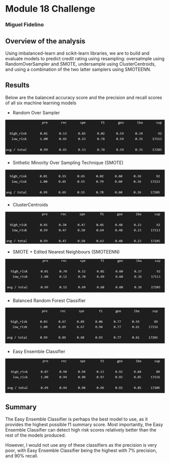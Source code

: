 # Module 18 Challenge
### Miguel Fidelino

## Overview of the analysis
Using imbalanced-learn and scikit-learn libraries, we are to build and evaluate models to predict credit rating using resampling: oversalmple using RandomOverSampler and SMOTE, undersample using ClusterCentroids, and using a combination of the two latter samplers using SMOTEENN. 

## Results

Below are the balanced accuracy score and the precision and recall scores of all six machine learning models

* Random Over Sampler

![RandomOverSampler](img/RandomOverSampling.png)

* Snthetic Minority Over Sampling Technique (SMOTE)

![SMOTE](img/SMOTE.png)

* ClusterCentroids

![ClusterCentroids](img/ClusterCentroids.png)

* SMOTE + Edited Nearest Neighbours (SMOTEENN)

![SMOTEENN](img/SMOTEENN.png)

* Balanced Random Forest Classifier

![BalancedRandomForestClassifier](img/BalancedRandomForestClassifier.png)

* Easy Ensemble Classifier

![EasyEnsembleClassifier](img/EEC.png)

## Summary

The Easy Ensemble Classifier is perhaps the best model to use, as it provides the highest possible f1 summary score. Most importantly, the Easy Ensemble Classifier can detect high risk scores relatively better than the rest of the models produced.

However, I would not use any of these classifiers as the precision is very poor, with Easy Ensemble Classifier being the highest with 7% precision, and 90% recall.